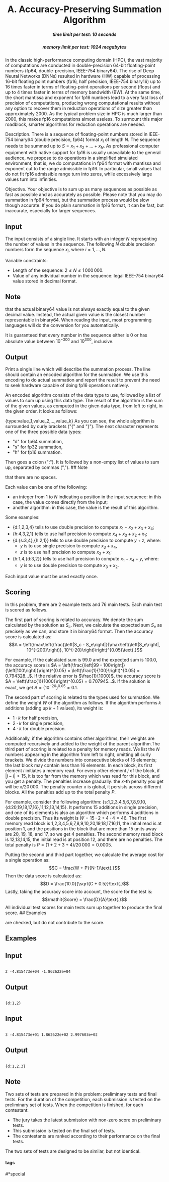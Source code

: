 <h1 style='text-align: center;'> A. Accuracy-Preserving Summation Algorithm</h1>

<h5 style='text-align: center;'>time limit per test: 10 seconds</h5>
<h5 style='text-align: center;'>memory limit per test: 1024 megabytes</h5>

In the classic high-performance computing domain (HPC), the vast majority of computations are conducted in double-precision 64-bit floating-point numbers (fp64, double-precision, IEEE-754 binary64). The rise of Deep Neural Networks (DNNs) resulted in hardware (HW) capable of processing 16-bit floating point numbers (fp16, half precision, IEEE-754 binary16) up to 16 times faster in terms of floating-point operations per second (flops) and up to 4 times faster in terms of memory bandwidth (BW). At the same time, the short mantissa and exponent for fp16 numbers lead to a very fast loss of precision of computations, producing wrong computational results without any option to recover them in reduction operations of size greater than approximately $2000$. As the typical problem size in HPC is much larger than $2000$, this makes fp16 computations almost useless. To surmount this major roadblock, smarter algorithms for reduction operations are needed.

Description. There is a sequence of floating-point numbers stored in IEEE-754 binary64 (double precision, fp64) format $x_i$ of length $N$. The sequence needs to be summed up to $S = x_1 + x_2 + \ldots + x_N$. As professional computer equipment with native support for fp16 is usually unavailable to the general audience, we propose to do operations in a simplified simulated environment, that is, we do computations in fp64 format with mantissa and exponent cut to the range admissible in fp16. In particular, small values that do not fit fp16 admissible range turn into zeros, while excessively large values turn into infinities. 

Objective. Your objective is to sum up as many sequences as possible as fast as possible and as accurately as possible. Please note that you may do summation in fp64 format, but the summation process would be slow though accurate. If you do plain summation in fp16 format, it can be fast, but inaccurate, especially for larger sequences.

## Input

The input consists of a single line. It starts with an integer $N$ representing the number of values in the sequence. The following $N$ double precision numbers form the sequence $x_i$, where $i = 1, \ldots, N$. 

Variable constraints:

* Length of the sequence: $2 \leq N \leq 1\,000\,000$.
* Value of any individual number in the sequence: legal IEEE-754 binary64 value stored in decimal format.

## Note

 that the actual binary64 value is not always exactly equal to the given decimal value. Instead, the actual given value is the closest number representable in binary64. When reading the input, most programming languages will do the conversion for you automatically.

It is guaranteed that every number in the sequence either is $0$ or has absolute value between $10^{-300}$ and $10^{300}$, inclusive.

## Output

Print a single line which will describe the summation process. The line should contain an encoded algorithm for the summation. We use this encoding to do actual summation and report the result to prevent the need to seek hardware capable of doing fp16 operations natively.

An encoded algorithm consists of the data type to use, followed by a list of values to sum up using this data type. The result of the algorithm is the sum of the given values, as computed in the given data type, from left to right, in the given order. It looks as follows:

 {type:value_1,value_2,...,value_k} As you can see, the whole algorithm is surrounded by curly brackets ("{" and "}"). The next character represents one of the three possible data types: 

* "d" for fp64 summation,
* "s" for fp32 summation,
* "h" for fp16 summation.

Then goes a colon (":"). It is followed by a non-empty list of values to sum up, separated by commas (","). ## Note

 that there are no spaces.

Each value can be one of the following: 

* an integer from $1$ to $N$ indicating a position in the input sequence: in this case, the value comes directly from the input;
* another algorithm: in this case, the value is the result of this algorithm.

Some examples: 

* {d:1,2,3,4} tells to use double precision to compute $x_1 + x_2 + x_3 + x_4$;
* {h:4,3,2,1} tells to use half precision to compute $x_4 + x_3 + x_2 + x_1$;
* {d:{s:3,4},{h:2,1}} tells to use double precision to compute $y + z$, where:
	+ $y$ is to use single precision to compute $x_3 + x_4$,
	+ $z$ is to use half precision to compute $x_2 + x_1$;
* {h:1,4,{d:3,2}} tells to use half precision to compute $x_1 + x_4 + y$, where:
	+ $y$ is to use double precision to compute $x_3 + x_2$.

Each input value must be used exactly once.

## Scoring

In this problem, there are 2 example tests and 76 main tests. Each main test is scored as follows.

The first part of scoring is related to accuracy. We denote the sum calculated by the solution as $S_c$. Next, we calculate the expected sum $S_e$ as precisely as we can, and store it in binary64 format. Then the accuracy score is calculated as: $$A = \left(\max\left(\frac{\left|S_c - S_e\right|}{\max\left(\left|S_e\right|, 10^{-200}\right)}, 10^{-20}\right)\right)^{0.05}\text{.}$$

For example, if the calculated sum is $99.0$ and the expected sum is $100.0$, the accuracy score is $A = \left(\frac{\left|99 - 100\right|}{\left|100\right|}\right)^{0.05} = \left(\frac{1}{100}\right)^{0.05} = 0.794328...$. If the relative error is $\frac{1}{1000}$, the accuracy score is $A = \left(\frac{1}{1000}\right)^{0.05} = 0.707945...$. If the solution is exact, we get $A = \left(10^{-20}\right)^{0.05} = 0.1$.

The second part of scoring is related to the types used for summation. We define the weight $W$ of the algorithm as follows. If the algorithm performs $k$ additions (adding up $k + 1$ values), its weight is: 

* $1 \cdot k$ for half precision,
* $2 \cdot k$ for single precision,
* $4 \cdot k$ for double precision.

 Additionally, if the algorithm contains other algorithms, their weights are computed recursively and added to the weight of the parent algorithm.The third part of scoring is related to a penalty for memory reads. We list the $N$ numbers appearing in the algorithm from left to right, omitting all curly brackets. We divide the numbers into consecutive blocks of 16 elements; the last block may contain less than 16 elements. In each block, its first element $i$ initiates a memory read. For every other element $j$ of the block, if $\left|j - i\right| > 15$, it is too far from the memory which was read for this block, and you get a penalty. The penalties increase gradually: the $x$-th penalty you get will be $x / 20\,000$. The penalty counter $x$ is global, it persists across different blocks. All the penalties add up to the total penalty $P$.

For example, consider the following algorithm: {s:1,2,3,4,5,6,7,8,9,10,{d:20,19,18,17,16},11,12,13,14,15}. It performs $15$ additions in single precision, and one of its elements is also an algorithm which performs $4$ additions in double precision. Thus its weight is $W = 15 \cdot 2 + 4 \cdot 4 = 46$. The first memory read block is 1,2,3,4,5,6,7,8,9,10,20,19,18,17,16,11, the initial read is at position $1$, and the positions in the block that are more than $15$ units away are $20$, $19$, $18$, and $17$, so we get $4$ penalties. The second memory read block is 12,13,14,15, the initial read is at position $12$, and there are no penalties. The total penalty is $P = (1 + 2 + 3 + 4) / 20\,000 = 0.0005$.

Putting the second and third part together, we calculate the average cost for a single operation as: $$C = \frac{W + P}{N-1}\text{.}$$ Then the data score is calculated as: $$D = \frac{10.0}{\sqrt{C + 0.5}}\text{.}$$ Lastly, taking the accuracy score into account, the score for the test is: $$\mathit{Score} = \frac{D}{A}\text{.}$$ All individual test scores for main tests sum up together to produce the final score. ## Examples

 are checked, but do not contribute to the score.

## Examples

## Input


```

2 -4.815473e+04 -1.862622e+04
```
## Output


```

{d:1,2}

```
## Input


```

3 -4.815473e+01 1.862622e+02 2.997603e+02
```
## Output


```

{d:1,2,3}

```
## Note

Two sets of tests are prepared in this problem: preliminary tests and final tests. For the duration of the competition, each submission is tested on the preliminary set of tests. When the competition is finished, for each contestant:

* The jury takes the latest submission with non-zero score on preliminary tests.
* This submission is tested on the final set of tests.
* The contestants are ranked according to their performance on the final tests.

The two sets of tests are designed to be similar, but not identical.



#### tags 

#*special 